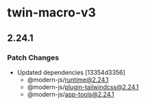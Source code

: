 # twin-macro-v3

## 2.24.1

### Patch Changes

- Updated dependencies [13354d3356]
  - @modern-js/runtime@2.24.1
  - @modern-js/plugin-tailwindcss@2.24.1
  - @modern-js/app-tools@2.24.1
